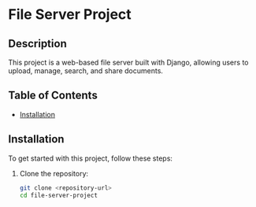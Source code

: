 # File Server Project

## Description

This project is a web-based file server built with Django, allowing users to upload, manage, search, and share documents.

## Table of Contents

- [Installation](#installation)

## Installation

To get started with this project, follow these steps:

1. Clone the repository:
   ```bash
   git clone <repository-url>
   cd file-server-project
